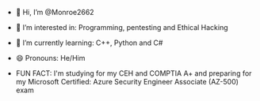 - 👋 Hi, I’m @Monroe2662

- 👀 I’m interested in: Programming, pentesting and Ethical Hacking

- 🌱 I’m currently learning: C++, Python and C#

- 😄 Pronouns: He/Him

- FUN FACT: I'm studying for my CEH and COMPTIA A+ and  preparing for my Microsoft Certified: Azure Security Engineer Associate (AZ-500) exam 
